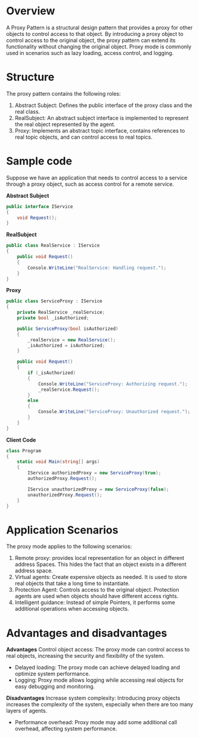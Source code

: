 # Overview
A Proxy Pattern is a structural design pattern that provides a proxy for other objects to control access to that object. By introducing a proxy object to control access to the original object, the proxy pattern can extend its functionality without changing the original object. Proxy mode is commonly used in scenarios such as lazy loading, access control, and logging.

# Structure
The proxy pattern contains the following roles:

1. Abstract Subject: Defines the public interface of the proxy class and the real class.
2. RealSubject: An abstract subject interface is implemented to represent the real object represented by the agent.
3. Proxy: Implements an abstract topic interface, contains references to real topic objects, and can control access to real topics.

# Sample code
Suppose we have an application that needs to control access to a service through a proxy object, such as access control for a remote service.

**Abstract Subject**
```csharp
public interface IService
{
    void Request();
}
```

**RealSubject**
```csharp
public class RealService : IService
{
    public void Request()
    {
        Console.WriteLine("RealService: Handling request.");
    }
}
```

**Proxy**
```csharp
public class ServiceProxy : IService
{
    private RealService _realService;
    private bool _isAuthorized;

    public ServiceProxy(bool isAuthorized)
    {
        _realService = new RealService();
        _isAuthorized = isAuthorized;
    }

    public void Request()
    {
        if (_isAuthorized)
        {
            Console.WriteLine("ServiceProxy: Authorizing request.");
            _realService.Request();
        }
        else
        {
            Console.WriteLine("ServiceProxy: Unauthorized request.");
        }
    }
}
```

**Client Code**
```csharp
class Program
{
    static void Main(string[] args)
    {
        IService authorizedProxy = new ServiceProxy(true);
        authorizedProxy.Request();

        IService unauthorizedProxy = new ServiceProxy(false);
        unauthorizedProxy.Request();
    }
}
```

# Application Scenarios
The proxy mode applies to the following scenarios:

1. Remote proxy: provides local representation for an object in different address Spaces. This hides the fact that an object exists in a different address space.
2. Virtual agents: Create expensive objects as needed. It is used to store real objects that take a long time to instantiate.
3. Protection Agent: Controls access to the original object. Protection agents are used when objects should have different access rights.
4. Intelligent guidance: Instead of simple Pointers, it performs some additional operations when accessing objects.

# Advantages and disadvantages
**Advantages**
Control object access: The proxy mode can control access to real objects, increasing the security and flexibility of the system.
* Delayed loading: The proxy mode can achieve delayed loading and optimize system performance.
* Logging: Proxy mode allows logging while accessing real objects for easy debugging and monitoring.

**Disadvantages**
Increase system complexity: Introducing proxy objects increases the complexity of the system, especially when there are too many layers of agents.
* Performance overhead: Proxy mode may add some additional call overhead, affecting system performance.
